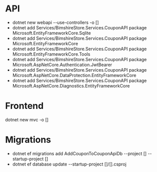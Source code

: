 API
===
- dotnet new webapi --use-controllers -o [<project-name>]
- dotnet add Services/BimshireStore.Services.CouponAPI package Microsoft.EntityFrameworkCore.Sqlite
- dotnet add Services/BimshireStore.Services.CouponAPI package Microsoft.EntityFrameworkCore 
- dotnet add Services/BimshireStore.Services.CouponAPI package Microsoft.EntityFrameworkCore.Tools
- dotnet add Services/BimshireStore.Services.CouponAPI package Microsoft.AspNetCore.Authentication.JwtBearer
- dotnet add Services/BimshireStore.Services.CouponAPI package Microsoft.AspNetCore.DataProtection.EntityFrameworkCore
- dotnet add Services/BimshireStore.Services.CouponAPI package Microsoft.AspNetCore.Diagnostics.EntityFrameworkCore

Frontend
===
dotnet new mvc -o [<project-name>]


Migrations
===
- dotnet ef migrations add AddCouponToCouponApiDb --project [<project-with-dbcontext>] --startup-project [<main-project>]
- dotnet ef database update --startup-project [<main-project>]/[<main-project>].csproj